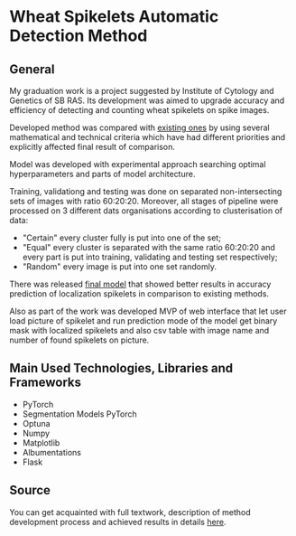 # Wheat Spikelets Automatic Detection Method

## General

My graduation work is a project suggested by Institute of Cytology and Genetics of SB RAS. Its development was aimed to upgrade accuracy and efficiency of detecting and counting wheat spikelets on spike images.

Developed method was compared with [existing ones](https://github.com/kiteiru/nsu-diploma-wheat/tree/main/articles_methods) by using several mathematical and technical criteria which have had different priorities and explicitly affected final result of comparison.

Model was developed with experimental approach searching optimal hyperparameters and parts of model architecture.

Training, validationg and testing was done on separated non-intersecting sets of images with ratio 60:20:20.
Moreover, all stages of pipeline were processed on 3 different dats organisations according to clusterisation of data:
- "Certain" every cluster fully is put into one of the set;
- "Equal" every cluster is separated with the same ratio 60:20:20 and every part is put into training, validating and testing set respectively;
- "Random" every image is put into one set randomly.

There was released [final model](https://github.com/kiteiru/nsu-diploma-wheat/releases/tag/v1.0.0) that showed better results in accuracy prediction of localization spikelets in comparison to existing methods.

Also as part of the work was developed MVP of web interface that let user load picture of spikelet and run prediction mode of the model get binary mask with localized spikelets and also csv table with image name and number of found spikelets on picture.

## Main Used Technologies, Libraries and Frameworks
- PyTorch
- Segmentation Models PyTorch
- Optuna
- Numpy
- Matplotlib
- Albumentations
- Flask

## Source

You can get acquainted with full textwork, description of method development process and achieved results in details [here](https://drive.google.com/file/d/1ov_lkkyoP-X2i4P7mZV5h6Qq2OKCUpeq/view?usp=sharing).